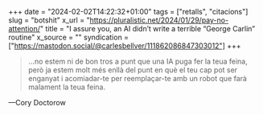 +++
date = "2024-02-02T14:22:32+01:00"
tags = ["retalls", "citacions"]
slug = "botshit"
x_url = "https://pluralistic.net/2024/01/29/pay-no-attention/"
title = "I assure you, an AI didn’t write a terrible “George Carlin” routine"
x_source = ""
syndication = ["https://mastodon.social/@carlesbellver/111862086847303012"]
+++

> …no estem ni de bon tros a punt que una IA puga fer la teua feina, però ja estem molt més enllà del punt en què el teu cap pot ser enganyat i acomiadar-te per reemplaçar-te amb un robot que farà malament la teua feina.

—Cory Doctorow